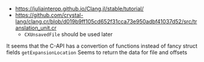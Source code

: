 * https://juliainterop.github.io/Clang.jl/stable/tutorial/
* https://github.com/crystal-lang/clang.cr/blob/d019b9ff105cd652f31cca73e950adbf41037d52/src/translation_unit.cr
    * `CXUnsavedFile` should be used later


It seems that the C-API has a convertion of functions instead of fancy struct fields
`getExpansionLocation` Seems to return the data for file and offsets